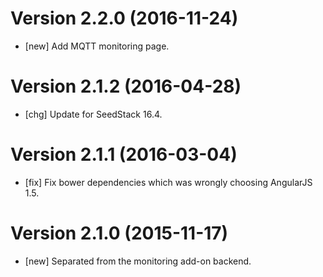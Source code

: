# Version 2.2.0 (2016-11-24)

* [new] Add MQTT monitoring page.

# Version 2.1.2 (2016-04-28)

* [chg] Update for SeedStack 16.4.

# Version 2.1.1 (2016-03-04)

* [fix] Fix bower dependencies which was wrongly choosing AngularJS 1.5.

# Version 2.1.0 (2015-11-17)

* [new] Separated from the monitoring add-on backend.
